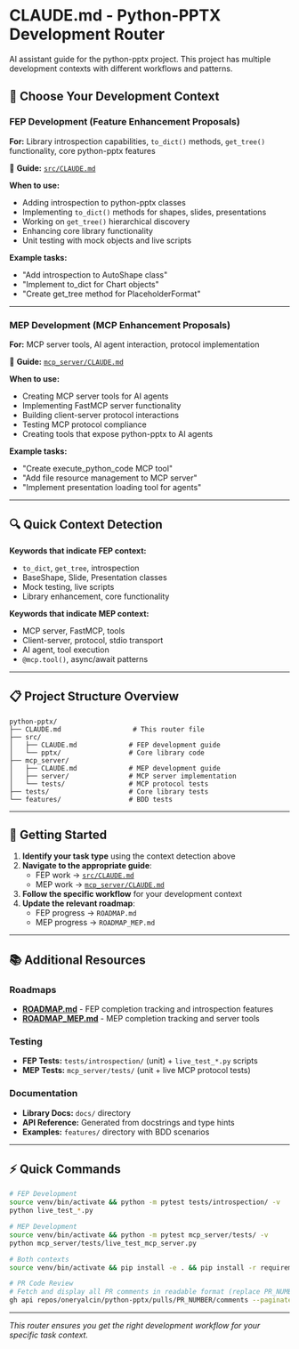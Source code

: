 # CLAUDE.md - Python-PPTX Development Router

AI assistant guide for the python-pptx project. This project has multiple development contexts with different workflows and patterns.

## 🎯 **Choose Your Development Context**

### **FEP Development (Feature Enhancement Proposals)**
**For:** Library introspection capabilities, `to_dict()` methods, `get_tree()` functionality, core python-pptx features

📁 **Guide:** [`src/CLAUDE.md`](src/CLAUDE.md)

**When to use:**
- Adding introspection to python-pptx classes
- Implementing `to_dict()` methods for shapes, slides, presentations
- Working on `get_tree()` hierarchical discovery
- Enhancing core library functionality
- Unit testing with mock objects and live scripts

**Example tasks:**
- "Add introspection to AutoShape class"
- "Implement to_dict for Chart objects" 
- "Create get_tree method for PlaceholderFormat"

---

### **MEP Development (MCP Enhancement Proposals)**
**For:** MCP server tools, AI agent interaction, protocol implementation

📁 **Guide:** [`mcp_server/CLAUDE.md`](mcp_server/CLAUDE.md)

**When to use:**
- Creating MCP server tools for AI agents
- Implementing FastMCP server functionality
- Building client-server protocol interactions
- Testing MCP protocol compliance
- Creating tools that expose python-pptx to AI agents

**Example tasks:**
- "Create execute_python_code MCP tool"
- "Add file resource management to MCP server"
- "Implement presentation loading tool for agents"

---

## 🔍 **Quick Context Detection**

**Keywords that indicate FEP context:**
- `to_dict`, `get_tree`, introspection
- BaseShape, Slide, Presentation classes
- Mock testing, live scripts
- Library enhancement, core functionality

**Keywords that indicate MEP context:**
- MCP server, FastMCP, tools
- Client-server, protocol, stdio transport
- AI agent, tool execution
- `@mcp.tool()`, async/await patterns

---

## 📋 **Project Structure Overview**

```
python-pptx/
├── CLAUDE.md                  # This router file
├── src/
│   ├── CLAUDE.md             # FEP development guide
│   └── pptx/                 # Core library code
├── mcp_server/
│   ├── CLAUDE.md             # MEP development guide  
│   ├── server/               # MCP server implementation
│   └── tests/                # MCP protocol tests
├── tests/                    # Core library tests
└── features/                 # BDD tests
```

---

## 🚀 **Getting Started**

1. **Identify your task type** using the context detection above
2. **Navigate to the appropriate guide**:
   - FEP work → [`src/CLAUDE.md`](src/CLAUDE.md)
   - MEP work → [`mcp_server/CLAUDE.md`](mcp_server/CLAUDE.md)
3. **Follow the specific workflow** for your development context
4. **Update the relevant roadmap**:
   - FEP progress → `ROADMAP.md`
   - MEP progress → `ROADMAP_MEP.md`

---

## 📚 **Additional Resources**

### **Roadmaps**
- **[ROADMAP.md](ROADMAP.md)** - FEP completion tracking and introspection features
- **[ROADMAP_MEP.md](ROADMAP_MEP.md)** - MEP completion tracking and server tools

### **Testing**
- **FEP Tests:** `tests/introspection/` (unit) + `live_test_*.py` scripts
- **MEP Tests:** `mcp_server/tests/` (unit + live MCP protocol tests)

### **Documentation**
- **Library Docs:** `docs/` directory
- **API Reference:** Generated from docstrings and type hints
- **Examples:** `features/` directory with BDD scenarios

---

## ⚡ **Quick Commands**

```bash
# FEP Development
source venv/bin/activate && python -m pytest tests/introspection/ -v
python live_test_*.py

# MEP Development  
source venv/bin/activate && python -m pytest mcp_server/tests/ -v
python mcp_server/tests/live_test_mcp_server.py

# Both contexts
source venv/bin/activate && pip install -e . && pip install -r requirements-dev.txt

# PR Code Review
# Fetch and display all PR comments in readable format (replace PR_NUMBER)
gh api repos/oneryalcin/python-pptx/pulls/PR_NUMBER/comments --paginate | jq -r '.[] | "File: \(.path), Line: \(.original_line // .line // "N/A"), Comment: \(.body)"'
```

---

*This router ensures you get the right development workflow for your specific task context.*